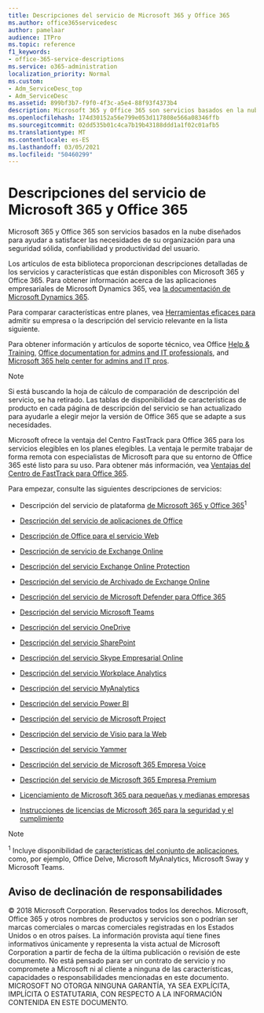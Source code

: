 ```yaml
---
title: Descripciones del servicio de Microsoft 365 y Office 365
ms.author: office365servicedesc
author: pamelaar
audience: ITPro
ms.topic: reference
f1_keywords:
- office-365-service-descriptions
ms.service: o365-administration
localization_priority: Normal
ms.custom:
- Adm_ServiceDesc_top
- Adm_ServiceDesc
ms.assetid: 899bf3b7-f9f0-4f3c-a5e4-88f93f4373b4
description: Microsoft 365 y Office 365 son servicios basados en la nube diseñados para ayudar a satisfacer las necesidades de su organización para una seguridad sólida, confiabilidad y productividad del usuario.
ms.openlocfilehash: 174d30152a56e799e053d117808e566a08346ffb
ms.sourcegitcommit: 02dd535b01c4ca7b19b43188ddd1a1f02c01afb5
ms.translationtype: MT
ms.contentlocale: es-ES
ms.lasthandoff: 03/05/2021
ms.locfileid: "50460299"
---
```

# <a name="microsoft-365-and-office-365-service-descriptions"></a>Descripciones del servicio de Microsoft 365 y Office 365 

Microsoft 365 y Office 365 son servicios basados en la nube diseñados para ayudar a satisfacer las necesidades de su organización para una seguridad sólida, confiabilidad y productividad del usuario. 
  
Los artículos de esta biblioteca proporcionan descripciones detalladas de los servicios y características que están disponibles con Microsoft 365 y Office 365. Para obtener información acerca de las aplicaciones empresariales de Microsoft Dynamics 365, vea [la documentación de Microsoft Dynamics 365](https://docs.microsoft.com/dynamics365/).

Para comparar características entre planes, vea [Herramientas eficaces para](https://go.microsoft.com/fwlink/?LinkID=799177&amp;clcid=0x409) admitir su empresa o la descripción del servicio relevante en la lista siguiente. 
  
Para obtener información y artículos de soporte técnico, vea Office [Help & Training,](https://support.office.com/) [Office documentation for admins and IT professionals](https://docs.microsoft.com/office/), and [Microsoft 365 help center for admins and IT pros](https://docs.microsoft.com/microsoft-365/).
  
> [!NOTE]
> Si está buscando la hoja de cálculo de comparación de descripción del servicio, se ha retirado. Las tablas de disponibilidad de características de producto en cada página de descripción del servicio se han actualizado para ayudarle a elegir mejor la versión de Office 365 que se adapte a sus necesidades. 
  
Microsoft ofrece la ventaja del Centro FastTrack para Office 365 para los servicios elegibles en los planes elegibles. La ventaja le permite trabajar de forma remota con especialistas de Microsoft para que su entorno de Office 365 esté listo para su uso. Para obtener más información, vea [Ventajas del Centro de FastTrack para Office 365](https://docs.microsoft.com/fasttrack/O365-fasttrack-benefit-for-office-365).
  
Para empezar, consulte las siguientes descripciones de servicios:
  
- Descripción del servicio de plataforma [de Microsoft 365 y Office 365](office-365-platform-service-description/office-365-platform-service-description.md)<sup>1</sup>

- [Descripción del servicio de aplicaciones de Office](office-applications-service-description/office-applications-service-description.md)

- [Descripción de Office para el servicio Web](office-online-service-description/office-online-service-description.md)

- [Descripción de servicio de Exchange Online](exchange-online-service-description/exchange-online-service-description.md)

- [Descripción del servicio Exchange Online Protection](exchange-online-protection-service-description/exchange-online-protection-service-description.md)

- [Descripción del servicio de Archivado de Exchange Online](exchange-online-archiving-service-description/exchange-online-archiving-service-description.md)

- [Descripción del servicio de Microsoft Defender para Office 365](office-365-advanced-threat-protection-service-description.md)

- [Descripción del servicio Microsoft Teams](teams-service-description.md)

- [Descripción del servicio OneDrive](onedrive-for-business-service-description.md)

- [Descripción del servicio SharePoint](sharepoint-online-service-description/sharepoint-online-service-description.md)

- [Descripción del servicio Skype Empresarial Online](skype-for-business-online-service-description/skype-for-business-online-service-description.md)

- [Descripción del servicio Workplace Analytics](workplace-analytics-service-description.md)

- [Descripción del servicio MyAnalytics](mya-service-description.md)

- [Descripción del servicio Power BI](power-bi-service-description.md)

- [Descripción del servicio de Microsoft Project](project-online-service-description/project-online-service-description.md)

- [Descripción del servicio de Visio para la Web](visio-online-service-description/visio-online-service-description.md)

- [Descripción del servicio Yammer](yammer-service-description/yammer-service-description.md)

- [Descripción del servicio de Microsoft 365 Empresa Voice](microsoft-365-business-voice-service-description.md)

- [Descripción del servicio de Microsoft 365 Empresa Premium](microsoft-365-service-descriptions/microsoft-365-business-service-description.md)

- [Licenciamiento de Microsoft 365 para pequeñas y medianas empresas](microsoft-365-service-descriptions/licensing-microsoft-365-in-smb.md)

- [Instrucciones de licencias de Microsoft 365 para la seguridad y el cumplimiento](microsoft-365-service-descriptions/microsoft-365-tenantlevel-services-licensing-guidance/microsoft-365-security-compliance-licensing-guidance.md)


> [!NOTE]
> <sup>1</sup> Incluye disponibilidad de [características del conjunto de aplicaciones](https://docs.microsoft.com/office365/servicedescriptions/office-365-platform-service-description/office-365-suite-features), como, por ejemplo, Office Delve, Microsoft MyAnalytics, Microsoft Sway y Microsoft Teams.
  
## <a name="disclaimer"></a>Aviso de declinación de responsabilidades

&copy; 2018 Microsoft Corporation. Reservados todos los derechos. Microsoft, Office 365 y otros nombres de productos y servicios son o podrían ser marcas comerciales o marcas comerciales registradas en los Estados Unidos o en otros países. La información provista aquí tiene fines informativos únicamente y representa la vista actual de Microsoft Corporation a partir de fecha de la última publicación o revisión de este documento. No está pensado para ser un contrato de servicio y no compromete a Microsoft ni al cliente a ninguna de las características, capacidades o responsabilidades mencionadas en este documento. MICROSOFT NO OTORGA NINGUNA GARANTÍA, YA SEA EXPLÍCITA, IMPLÍCITA O ESTATUTARIA, CON RESPECTO A LA INFORMACIÓN CONTENIDA EN ESTE DOCUMENTO.
 